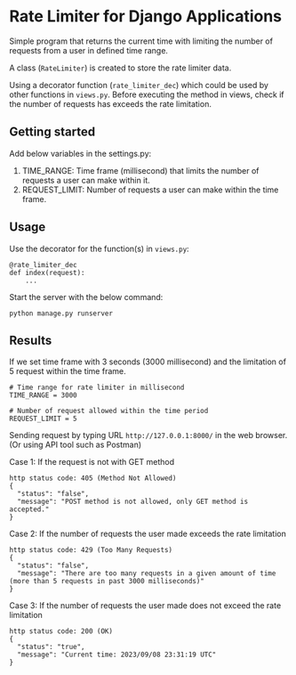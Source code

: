 # Rate Limiter for Django Applications

Simple program that returns the current time with limiting the number of requests from a user in defined time range.

A class (`RateLimiter`) is created to store the rate limiter data.

Using a decorator function (`rate_limiter_dec`) which could be used by other functions in `views.py`.
Before executing the method in views, check if the number of requests has exceeds the rate limitation.


## Getting started

Add below variables in the settings.py:

1. TIME_RANGE: Time frame (millisecond) that limits the number of requests a user can make within it.
2. REQUEST_LIMIT: Number of requests a user can make within  the time frame.

## Usage

Use the decorator for the function(s) in `views.py`:
```
@rate_limiter_dec
def index(request):
    ...
```

Start the server with the below command:
```
python manage.py runserver
```

## Results

If we set time frame with 3 seconds (3000 millisecond) and the limitation of 5 request within the time frame.

```
# Time range for rate limiter in millisecond
TIME_RANGE = 3000

# Number of request allowed within the time period
REQUEST_LIMIT = 5
```

Sending request by typing URL `http://127.0.0.1:8000/` in the web browser. (Or using API tool such as Postman)

Case 1: If the request is not with GET method
```
http status code: 405 (Method Not Allowed)
{
  "status": "false",
  "message": "POST method is not allowed, only GET method is accepted."
}
```

Case 2: If the number of requests the user made exceeds the rate limitation
```
http status code: 429 (Too Many Requests)
{
  "status": "false",
  "message": "There are too many requests in a given amount of time (more than 5 requests in past 3000 milliseconds)"
}
```

Case 3: If the number of requests the user made does not exceed the rate limitation
```
http status code: 200 (OK)
{
  "status": "true",
  "message": "Current time: 2023/09/08 23:31:19 UTC"
}
```